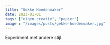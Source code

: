 ```yaml
---
title: "Gekke Hoedenmaker"
date: 2023-01-01
tags: ["eigen creatie", "papier"]
image : "/images/posts/gekke-hoedenmaker.jpg"
---
```


Experiment met andere stijl.